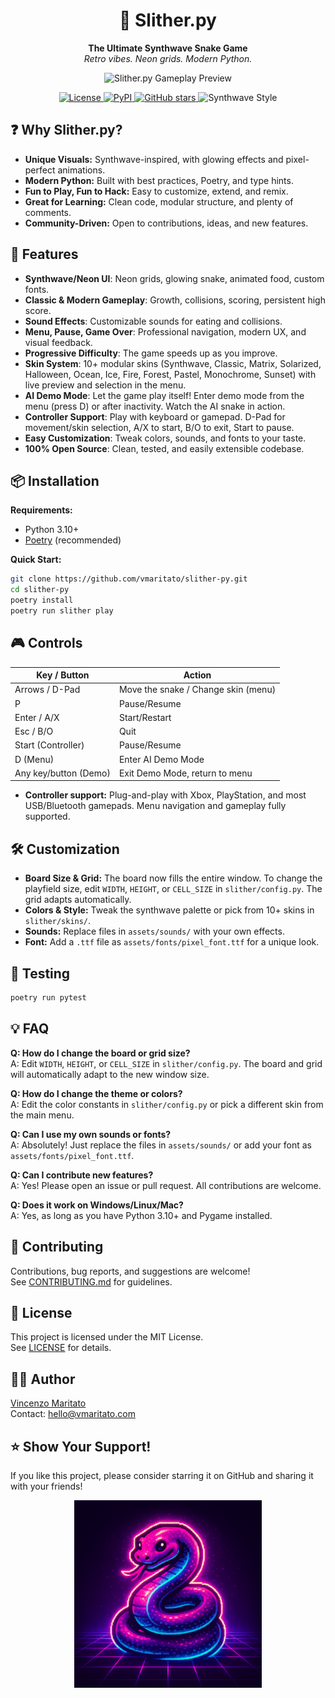 <h1 align="center">🐍 Slither.py</h1>
<p align="center">
  <b>The Ultimate Synthwave Snake Game</b><br>
  <i>Retro vibes. Neon grids. Modern Python.</i>
</p>

<p align="center">
  <img src="assets/preview.gif" alt="Slither.py Gameplay Preview" width="600"/>
</p>

<p align="center">
  <a href="https://github.com/vmaritato/slither-py/blob/master/LICENSE">
    <img src="https://img.shields.io/github/license/vmaritato/slither-py?color=blue" alt="License">
  </a>
  <a href="https://pypi.org/project/slither-py/">
    <img src="https://img.shields.io/pypi/v/slither-py?color=orange" alt="PyPI">
  </a>
  <a href="https://github.com/vmaritato/slither-py/stargazers">
    <img src="https://img.shields.io/github/stars/vmaritato/slither-py?style=social" alt="GitHub stars">
  </a>
  <img src="https://img.shields.io/badge/style-synthwave-ff00cc.svg?logo=python" alt="Synthwave Style">
</p>

## ❓ Why Slither.py?

- **Unique Visuals:** Synthwave-inspired, with glowing effects and pixel-perfect animations.
- **Modern Python:** Built with best practices, Poetry, and type hints.
- **Fun to Play, Fun to Hack:** Easy to customize, extend, and remix.
- **Great for Learning:** Clean code, modular structure, and plenty of comments.
- **Community-Driven:** Open to contributions, ideas, and new features.

## 🚀 Features

- **Synthwave/Neon UI**: Neon grids, glowing snake, animated food, custom fonts.
- **Classic & Modern Gameplay**: Growth, collisions, scoring, persistent high score.
- **Sound Effects**: Customizable sounds for eating and collisions.
- **Menu, Pause, Game Over**: Professional navigation, modern UX, and visual feedback.
- **Progressive Difficulty**: The game speeds up as you improve.
- **Skin System**: 10+ modular skins (Synthwave, Classic, Matrix, Solarized, Halloween, Ocean, Ice, Fire, Forest, Pastel, Monochrome, Sunset) with live preview and selection in the menu.
- **AI Demo Mode**: Let the game play itself! Enter demo mode from the menu (press D) or after inactivity. Watch the AI snake in action.
- **Controller Support**: Play with keyboard or gamepad. D-Pad for movement/skin selection, A/X to start, B/O to exit, Start to pause.
- **Easy Customization**: Tweak colors, sounds, and fonts to your taste.
- **100% Open Source**: Clean, tested, and easily extensible codebase.

## 📦 Installation

**Requirements:**

- Python 3.10+
- [Poetry](https://python-poetry.org/) (recommended)

**Quick Start:**

```bash
git clone https://github.com/vmaritato/slither-py.git
cd slither-py
poetry install
poetry run slither play
```

## 🎮 Controls

| Key / Button          | Action                              |
| --------------------- | ----------------------------------- |
| Arrows / D-Pad        | Move the snake / Change skin (menu) |
| P                     | Pause/Resume                        |
| Enter / A/X           | Start/Restart                       |
| Esc / B/O             | Quit                                |
| Start (Controller)    | Pause/Resume                        |
| D (Menu)              | Enter AI Demo Mode                  |
| Any key/button (Demo) | Exit Demo Mode, return to menu      |

- **Controller support:** Plug-and-play with Xbox, PlayStation, and most USB/Bluetooth gamepads. Menu navigation and gameplay fully supported.

## 🛠️ Customization

- **Board Size & Grid:** The board now fills the entire window. To change the playfield size, edit `WIDTH`, `HEIGHT`, or `CELL_SIZE` in `slither/config.py`. The grid adapts automatically.
- **Colors & Style:** Tweak the synthwave palette or pick from 10+ skins in `slither/skins/`.
- **Sounds:** Replace files in `assets/sounds/` with your own effects.
- **Font:** Add a `.ttf` file as `assets/fonts/pixel_font.ttf` for a unique look.

## 🧪 Testing

```bash
poetry run pytest
```

## 💡 FAQ

**Q: How do I change the board or grid size?**  
A: Edit `WIDTH`, `HEIGHT`, or `CELL_SIZE` in `slither/config.py`. The board and grid will automatically adapt to the new window size.

**Q: How do I change the theme or colors?**  
A: Edit the color constants in `slither/config.py` or pick a different skin from the main menu.

**Q: Can I use my own sounds or fonts?**  
A: Absolutely! Just replace the files in `assets/sounds/` or add your font as `assets/fonts/pixel_font.ttf`.

**Q: Can I contribute new features?**  
A: Yes! Please open an issue or pull request. All contributions are welcome.

**Q: Does it work on Windows/Linux/Mac?**  
A: Yes, as long as you have Python 3.10+ and Pygame installed.

## 🤝 Contributing

Contributions, bug reports, and suggestions are welcome!  
See [CONTRIBUTING.md](CONTRIBUTING.md) for guidelines.

## 📄 License

This project is licensed under the MIT License.  
See [LICENSE](LICENSE) for details.

## 👨‍💻 Author

[Vincenzo Maritato](https://vmaritato.com/)  
Contact: <hello@vmaritato.com>

## ⭐️ Show Your Support!

If you like this project, please consider starring it on GitHub and sharing it with your friends!

<p align="center">
  <img src="assets/synthwave_snake.png" alt="Synthwave Snake Mascot" width="300"/>
</p>
